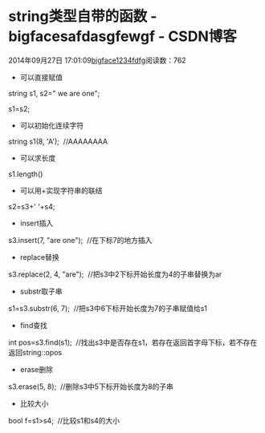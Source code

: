 # string类型自带的函数 - bigfacesafdasgfewgf - CSDN博客





2014年09月27日 17:01:09[bigface1234fdfg](https://me.csdn.net/puqutogether)阅读数：762








- 可以直接赋值

string s1, s2=" we are one"; 

s1=s2; 

- 可以初始化连续字符

string s1(8, 'A');  //AAAAAAAA


- 可以求长度

s1.length()


- 可以用+实现字符串的联结

s2=s3+' '+s4; 


- insert插入

s3.insert(7, "are one");  //在下标7的地方插入


- replace替换

s3.replace(2, 4, "are");  //把s3中2下标开始长度为4的子串替换为ar


- substr取子串

s1=s3.substr(6, 7);  //把s3中6下标开始长度为7的子串赋值给s1


- find查找

int pos=s3.find(s1);  //找出s3中是否存在s1，若存在返回首字母下标，若不存在返回string::opos


- erase删除

s3.erase(5, 8);  //删除s3中5下标开始长度为8的子串


- 比较大小

bool f=s1>s4;  //比较s1和s4的大小




































